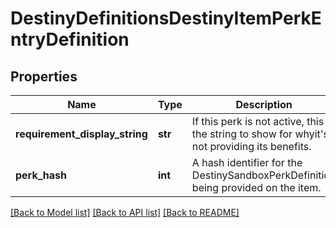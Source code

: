 # DestinyDefinitionsDestinyItemPerkEntryDefinition

## Properties
Name | Type | Description | Notes
------------ | ------------- | ------------- | -------------
**requirement_display_string** | **str** | If this perk is not active, this is the string to show for whyit&#39;s not providing its benefits. | [optional] 
**perk_hash** | **int** | A hash identifier for the DestinySandboxPerkDefinition being provided on the item. | [optional] 

[[Back to Model list]](../README.md#documentation-for-models) [[Back to API list]](../README.md#documentation-for-api-endpoints) [[Back to README]](../README.md)


